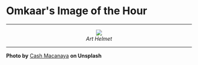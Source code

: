 # Omkaar's Image of the Hour

---

<div align="center">

<a href="https://unsplash.com/photos/a-colorful-racing-helmet-rests-upon-a-white-cube-B8ZALHajHeQ">
  <img src="https://images.unsplash.com/photo-1748077472389-017a7766cc9f?crop=entropy&cs=tinysrgb&fit=max&fm=jpg&ixid=M3w3NjA2Nzh8MHwxfHJhbmRvbXx8fHx8fHx8fDE3NTAyMDEyMDB8&ixlib=rb-4.1.0&q=80&w=1080" style="max-width:100%; height:auto;">
</a>

<br>
<i>Art Helmet</i>

</div>

---

**Photo by** [Cash Macanaya](https://unsplash.com/@cashmacanaya) **on Unsplash**
